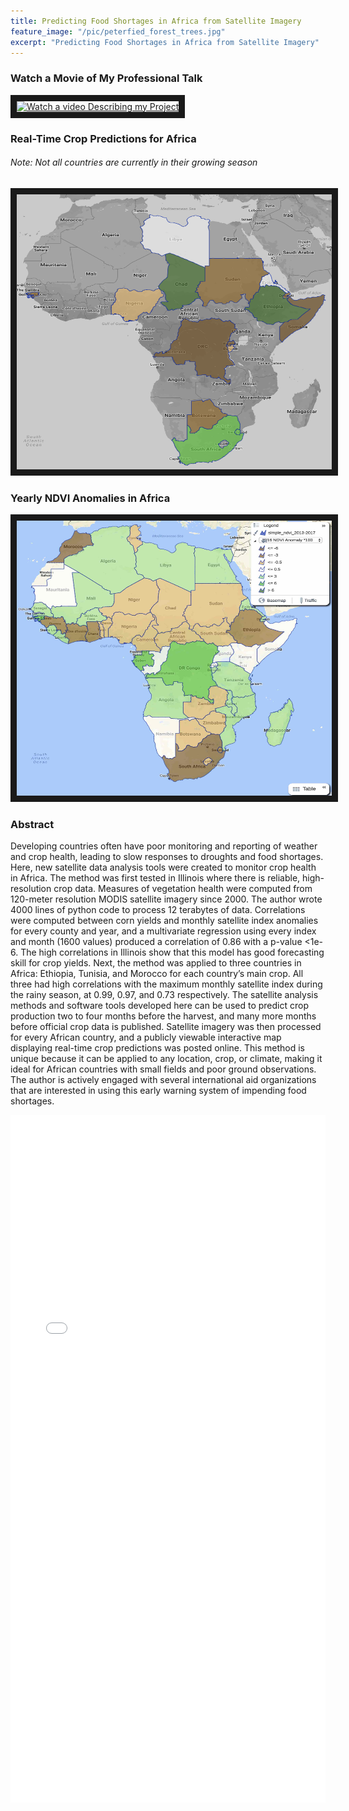 ```yaml
---
title: Predicting Food Shortages in Africa from Satellite Imagery
feature_image: "/pic/peterfied_forest_trees.jpg"
excerpt: "Predicting Food Shortages in Africa from Satellite Imagery"
---
```


### Watch a Movie of My Professional Talk
<a href="https://maps.esp.tl/maps/https://www.youtube.com/watch?v=_uMGB55wFzA&t="
 target="_blank"><img src="/pic/talk_picture.png"
alt="Watch a video Describing my Project" width="720" height="540" border="10" /></a>

### Real-Time Crop Predictions for Africa
###### Note: Not all countries are currently in their growing season
<a href="https://maps.esp.tl/maps/_Crop-Predictions-March-2018/pages/map.jsp?geoMapId=458467&TENANT_ID=156108"
 target="_blank"><img src="/pic/Africa_predictions_map.png"
alt="Check out my interactive map" width="520" height="440" border="10" /></a>

### Yearly NDVI Anomalies in Africa
<a href="https://maps.esp.tl/maps/_Africa-NDVI-Anomalies/pages/map.jsp?geoMapId=458552&TENANT_ID=199953"
 target="_blank"><img src="/pic/AfricaNDVI2016.jpg" 
alt="Check out my interactive map" width="520" height="440" border="10" /></a>

### Abstract

Developing countries often have poor monitoring and reporting of weather and crop health, leading to slow responses to droughts and food shortages. Here, new satellite data analysis tools were created to monitor crop health in Africa. The method was first tested in Illinois where there is reliable, high-resolution crop data. Measures of vegetation health were computed from 120-meter resolution MODIS satellite imagery since 2000. The author wrote 4000 lines of python code to process 12 terabytes of data. Correlations were computed between corn yields and monthly satellite index anomalies for every county and year, and a multivariate regression using every index and month (1600 values) produced a correlation of 0.86 with a p-value <1e-6. The high correlations in Illinois show that this model has good forecasting skill for crop yields. Next, the method was applied to three countries in Africa: Ethiopia, Tunisia, and Morocco for each country’s main crop. All three had high correlations with the maximum monthly satellite index during the rainy season, at 0.99, 0.97, and 0.73 respectively. The satellite analysis methods and software tools developed here can be used to predict crop production two to four months before the harvest, and many more months before official crop data is published. Satellite imagery was then processed for every African country, and a publicly viewable interactive map displaying real-time crop predictions was posted online. This method is unique because it can be applied to any location, crop, or climate, making it ideal for African countries with small fields and poor ground observations. The author is actively engaged with several international aid organizations that are interested in using this early warning system of impending food shortages.

<object data="/pdf/Africa_satellite.pdf" tyse="application/pdf" width="100%" height="1100">
<iframe src="/pdf/Africa_satellite.pdf" width="100%" height="1100" style="border: none;">
This browser does not support PDFs. Please download the PDF to view it: <a href="/pdf/africa.pdf">Download PDF</a>
</iframe>
</object>
